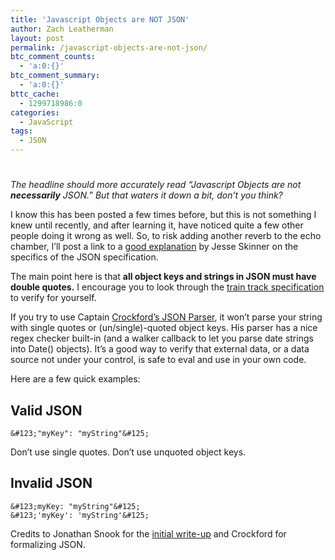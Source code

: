 ```yaml
---
title: 'Javascript Objects are NOT JSON'
author: Zach Leatherman
layout: post
permalink: /javascript-objects-are-not-json/
btc_comment_counts:
  - 'a:0:{}'
btc_comment_summary:
  - 'a:0:{}'
bttc_cache:
  - 1299718986:0
categories:
  - JavaScript
tags:
  - JSON
---
```

# 

*The headline should more accurately read “Javascript Objects are not **necessarily** JSON.” But that waters it down a bit, don’t you think?*

I know this has been posted a few times before, but this is not something I knew until recently, and after learning it, have noticed quite a few other people doing it wrong as well. So, to risk adding another reverb to the echo chamber, I’ll post a link to a [good explanation][1] by Jesse Skinner on the specifics of the JSON specification.

 [1]: http://www.thefutureoftheweb.com/blog/json-is-not-just-object-notation

The main point here is that **all object keys and strings in JSON must have double quotes.** I encourage you to look through the [train track specification][2] to verify for yourself.

 [2]: http://json.org/

If you try to use Captain [Crockford’s JSON Parser][3], it won’t parse your string with single quotes or (un/single)-quoted object keys. His parser has a nice regex checker built-in (and a walker callback to let you parse date strings into Date() objects). It’s a good way to verify that external data, or a data source not under your control, is safe to eval and use in your own code.

 [3]: http://www.json.org/json2.js

Here are a few quick examples:

## Valid JSON

    &#123;"myKey": "myString"&#125;

Don’t use single quotes. Don’t use unquoted object keys.

## Invalid JSON

    &#123;myKey: "myString"&#125;
    &#123;'myKey': 'myString'&#125;

Credits to Jonathan Snook for the [initial write-up][4] and Crockford for formalizing JSON.

 [4]: http://www.snook.ca/archives/javascript/json_is_a_subse/